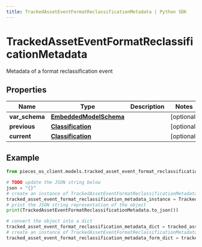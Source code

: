 ```yaml
---
title: TrackedAssetEventFormatReclassificationMetadata | Python SDK
---
```


# TrackedAssetEventFormatReclassificationMetadata

Metadata of a format reclassification event

## Properties

Name | Type | Description | Notes
------------ | ------------- | ------------- | -------------
**var_schema** | [**EmbeddedModelSchema**](EmbeddedModelSchema) |  | [optional] 
**previous** | [**Classification**](Classification) |  | [optional] 
**current** | [**Classification**](Classification) |  | [optional] 

## Example

```python
from pieces_os_client.models.tracked_asset_event_format_reclassification_metadata import TrackedAssetEventFormatReclassificationMetadata

# TODO update the JSON string below
json = "{}"
# create an instance of TrackedAssetEventFormatReclassificationMetadata from a JSON string
tracked_asset_event_format_reclassification_metadata_instance = TrackedAssetEventFormatReclassificationMetadata.from_json(json)
# print the JSON string representation of the object
print(TrackedAssetEventFormatReclassificationMetadata.to_json())

# convert the object into a dict
tracked_asset_event_format_reclassification_metadata_dict = tracked_asset_event_format_reclassification_metadata_instance.to_dict()
# create an instance of TrackedAssetEventFormatReclassificationMetadata from a dict
tracked_asset_event_format_reclassification_metadata_form_dict = tracked_asset_event_format_reclassification_metadata.from_dict(tracked_asset_event_format_reclassification_metadata_dict)
```


